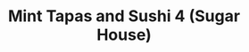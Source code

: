 ---
layout: place
title: "Mint Tapas and Sushi 4 (Sugar House)"
permalink: /utah/salt-lake-city/mint-tapas-and-sushi-4-sugar-house.html
stateAbbr: UT
stateName: Utah
cityName: Salt Lake City
place_id: ChIJGYQNTjuLUocRi6bsorHNI1g
photos:
  - name: >-
      places/ChIJGYQNTjuLUocRi6bsorHNI1g/photos/AeeoHcK3jhnFG6x53cyg96ShXi3-3JGYrS7z36NL83e0TcQTK8NOBqY7A6jlJCoJc9lR-o17yV75zlG7loFhQ7iSS8vU_GZ4xc2MSsv3Eac6HkXzHoFsfJCXgolQecmBh7VUBhUuvNxl7AM6VjF0XoFtQPov9LWDxHVcZUT5Su6MSCMs1YKa-zqDdVIRToOapK9uNYNj5knJ8NdQiR4zSK27N3jtZK2qY5U1EUe-bAM5TtMbTieiT7lBYMU_3RIfCyBhXjQkM3Glv7sTsSLvgs4ndXn751mp_53a7HTpvVdCmZ7ilQ
    widthPx: 4032
    heightPx: 3024
    authorAttributions:
      - displayName: Mint Tapas and Sushi 4 (Sugar House)
        uri: https://maps.google.com/maps/contrib/115852101695677638881
        photoUri: >-
          https://lh3.googleusercontent.com/a-/ALV-UjUjfTu63Qi3bsnpNBj6yGkQC8OWD2rFAwaxv0bXHL5Wpx-Etds=s100-p-k-no-mo
    flagContentUri: >-
      https://www.google.com/local/imagery/report/?cb_client=maps_api_places.places_api&image_key=!1e10!2sAF1QipOmlpR2gx_ckD9681IBCpWYuet3P491SVldQ-E_&hl=en-US
    googleMapsUri: >-
      https://www.google.com/maps/place//data=!3m4!1e2!3m2!1sAF1QipOmlpR2gx_ckD9681IBCpWYuet3P491SVldQ-E_!2e10!4m2!3m1!1s0x87528b3b4e0d8419:0x5823cdb1a2eca68b
  - name: >-
      places/ChIJGYQNTjuLUocRi6bsorHNI1g/photos/AeeoHcKeL8JpJ3kv75-6Bai5n06T81Xw90veFPK75g9vG5eDFie3L1FcFMWjSMj3ail3zSx0CrayAUbGqhzbRpzmitWC9CDtt5KKGrIJdQ2NU0GiVD1M48tY49jG7eufapUGv_DVspYldfiZ3twHdnD1Xp8zb_cdyfVK3DxlNGDOD7YNQAf_wrKNQoF2MDlHUjALcH0QsXQqQ_1C043oAHMgBHmDh4KWFL1mAgBpXTwTlMm4e4kN32xy4MJ6XBlSnXL-9dlXmJYdy442Gr1GX86rQm8owscdcEy_WlfZypaStIi3bA
    widthPx: 4800
    heightPx: 3201
    authorAttributions:
      - displayName: Mint Tapas and Sushi 4 (Sugar House)
        uri: https://maps.google.com/maps/contrib/115852101695677638881
        photoUri: >-
          https://lh3.googleusercontent.com/a-/ALV-UjUjfTu63Qi3bsnpNBj6yGkQC8OWD2rFAwaxv0bXHL5Wpx-Etds=s100-p-k-no-mo
    flagContentUri: >-
      https://www.google.com/local/imagery/report/?cb_client=maps_api_places.places_api&image_key=!1e10!2sAF1QipPYbkfkBWb9t_oes7BTsU1LQhDrxBDqvR_AUmkD&hl=en-US
    googleMapsUri: >-
      https://www.google.com/maps/place//data=!3m4!1e2!3m2!1sAF1QipPYbkfkBWb9t_oes7BTsU1LQhDrxBDqvR_AUmkD!2e10!4m2!3m1!1s0x87528b3b4e0d8419:0x5823cdb1a2eca68b
  - name: >-
      places/ChIJGYQNTjuLUocRi6bsorHNI1g/photos/AeeoHcI7kDXYVW0EaP6A46RKR_gRizDnHYPEk6aCQmG0gToXWME1Ovo9MjiZd_ZTReFtmqke1LeVM_eXjtWnT798qSDdvpLX_uW0Qellzp-V3biM6DdBsznHXltljjStXqJq9VGtBc7FjVBzFOGNTDqFgQcdvlYs8aoPuV_Fl8NTSf8uUHcwrOEoVGRehz4Ragjx6yiipevAFu2zy04F2gHiDKPssTa6MhVFqV5KYaDEdbdr-1O7E74kEJmutyBddgCWiRORt6e3ZsvwmaW464JyBj0p2idsFEMjtDDDZ1OPnFQBc0DWNAcDXVXk3RP6cqbr6v85XSHidFh85fGGqMwMAHiCv52v_A6Izol7iBhu41SqFf9s1p3pgZYvyVP9VG8pLgfCBhFLqASa1dwI5cLm30GikJqpVt4j1aWHi4iK-jWfdsIU
    widthPx: 3543
    heightPx: 2657
    authorAttributions:
      - displayName: Rachel Cyr
        uri: https://maps.google.com/maps/contrib/110959567168735557986
        photoUri: >-
          https://lh3.googleusercontent.com/a-/ALV-UjX7yXfPi-g3DjkRWpLmtYIPzDr9w92TZqcHE9q5BLLosRKlkp5E=s100-p-k-no-mo
    flagContentUri: >-
      https://www.google.com/local/imagery/report/?cb_client=maps_api_places.places_api&image_key=!1e10!2sCIHM0ogKEICAgIDLvfbfxgE&hl=en-US
    googleMapsUri: >-
      https://www.google.com/maps/place//data=!3m4!1e2!3m2!1sCIHM0ogKEICAgIDLvfbfxgE!2e10!4m2!3m1!1s0x87528b3b4e0d8419:0x5823cdb1a2eca68b
  - name: >-
      places/ChIJGYQNTjuLUocRi6bsorHNI1g/photos/AeeoHcLanjJWBWpD-xAgnN21AaKLvcezF7THzP02q9lMEUS3WwD87y6i7U7DNsOGo1wIw_UO2HKY0mhNK5PAXnptaVRy6C_S028s2PIbksMsyfs9NeK0E2KxZfpFIBsJ9Md1U7FCXE7lCX8yBqzH05ZHiCj4xqNHiwj6FlFlKKLxckkhmJ6BRXCwgLeaiMfkB8gKxWXxRQuCaqX9Qff_dreqm4D4ZN7q1S6LCJkEHPw36zwkDyQK-QN611_pc75jdIA3JlPyHPrKGbktFgGKGxfpm1qVUm7jdTpowhXKMJ3OVb8yCQ
    widthPx: 4800
    heightPx: 3201
    authorAttributions:
      - displayName: Mint Tapas and Sushi 4 (Sugar House)
        uri: https://maps.google.com/maps/contrib/115852101695677638881
        photoUri: >-
          https://lh3.googleusercontent.com/a-/ALV-UjUjfTu63Qi3bsnpNBj6yGkQC8OWD2rFAwaxv0bXHL5Wpx-Etds=s100-p-k-no-mo
    flagContentUri: >-
      https://www.google.com/local/imagery/report/?cb_client=maps_api_places.places_api&image_key=!1e10!2sAF1QipMVy5eK5jW5UcYy5zynf_hIykKiTG5kpnQROdwF&hl=en-US
    googleMapsUri: >-
      https://www.google.com/maps/place//data=!3m4!1e2!3m2!1sAF1QipMVy5eK5jW5UcYy5zynf_hIykKiTG5kpnQROdwF!2e10!4m2!3m1!1s0x87528b3b4e0d8419:0x5823cdb1a2eca68b
  - name: >-
      places/ChIJGYQNTjuLUocRi6bsorHNI1g/photos/AeeoHcJVptwwTokYcbk92O6XJnkHFfC6G_iFhD5pdA-Ttmxaky5dOooCDiDq-0RGRBbhBPjXDdNFzElQPq3d-NeVl7_4CXj0fKxKuZXWuKdpQ0gDNGnczdfr59_CwXlHZg0dZQWQoVHl21pxzoDgEOWe0qdnMh_caUBwmt36sJ0aDUZYDl79QNrSHaTk-zlYvTki08pEC3ZFdi0PhxxCckp3CM0gNMukMTAd7Gh9uSMkNWXyNIgHsoqDnUrefK7SiKx-zrUrqJna2f3AE3NykGEq5RnRwJos5liqX9kIO8BA76c69Q
    widthPx: 4800
    heightPx: 3201
    authorAttributions:
      - displayName: Mint Tapas and Sushi 4 (Sugar House)
        uri: https://maps.google.com/maps/contrib/115852101695677638881
        photoUri: >-
          https://lh3.googleusercontent.com/a-/ALV-UjUjfTu63Qi3bsnpNBj6yGkQC8OWD2rFAwaxv0bXHL5Wpx-Etds=s100-p-k-no-mo
    flagContentUri: >-
      https://www.google.com/local/imagery/report/?cb_client=maps_api_places.places_api&image_key=!1e10!2sAF1QipMLFeZW1u_fI36wOMLAuwSFH3JPJMq6mlC-pavu&hl=en-US
    googleMapsUri: >-
      https://www.google.com/maps/place//data=!3m4!1e2!3m2!1sAF1QipMLFeZW1u_fI36wOMLAuwSFH3JPJMq6mlC-pavu!2e10!4m2!3m1!1s0x87528b3b4e0d8419:0x5823cdb1a2eca68b
  - name: >-
      places/ChIJGYQNTjuLUocRi6bsorHNI1g/photos/AeeoHcIkwRPXFttasXeN9TpFP9MJqcCzGPQrVlNSsesRda0VrTWlCrcDAJ7IknpCBFWg7UuVsUYp1jj5Nj8k2g3Vy3GbPTqHGSL57j80cNEFD6ch3R-lcoqBgPlDC6sF3CJaHtOjrV3VRpocy24hZkKIO10d635nX68BlNFh2eCaQV6mbxpX81ATuZoXgg3HCE-kU19ZH04zGotty-9r1p3e-yKaW5U6Vlv22Ud0Dj35pNYrH74jYWs5v0s7RytIIUx6CuJjo1k0P3r27-pVg03iJmNUgrEb-2MfvQXV3qZTxyuRVA
    widthPx: 4032
    heightPx: 3024
    authorAttributions:
      - displayName: Mint Tapas and Sushi 4 (Sugar House)
        uri: https://maps.google.com/maps/contrib/115852101695677638881
        photoUri: >-
          https://lh3.googleusercontent.com/a-/ALV-UjUjfTu63Qi3bsnpNBj6yGkQC8OWD2rFAwaxv0bXHL5Wpx-Etds=s100-p-k-no-mo
    flagContentUri: >-
      https://www.google.com/local/imagery/report/?cb_client=maps_api_places.places_api&image_key=!1e10!2sAF1QipPc1-jS1rOPObkmjxRhOLI8ZgNNyymiOkTn6hLZ&hl=en-US
    googleMapsUri: >-
      https://www.google.com/maps/place//data=!3m4!1e2!3m2!1sAF1QipPc1-jS1rOPObkmjxRhOLI8ZgNNyymiOkTn6hLZ!2e10!4m2!3m1!1s0x87528b3b4e0d8419:0x5823cdb1a2eca68b
  - name: >-
      places/ChIJGYQNTjuLUocRi6bsorHNI1g/photos/AeeoHcLT4pPrZy0ACNxm68OjC1zb3XW3-BkUho6PvvUbuG0nm6DkmiMt_MRTFD6wZETO6hkGpKTq8RbSW5AG2f4uBP3hnoIj5s-yOSTgYXByibpLqT1mzPvh4iTdD0oksiLu56ayZUVvXmbSEoLZpIOuYcWotYjgi2fnpB-gUHe7zTsbFmYsprhp-1eIh19LUSMblVBuPuDvHwJCQZ4bib-Vp_hvTj7ozBvO2pGtctu2hHWc0AYlymFAkhy02qUZQc7U9Kw6O-RqXJn1v6plCz489trjpuKpi7YX7Y8OlWsV_v-s9TUPjS8czYl5LJo8HWNvfKTIvkG42h3KCUe94CJcBr6H_jyWjQ5sQCGUYQqFY7MRfmWTJZcVp-1Mc-KVUrZ8DVoz8854UEXXoWjK159xKQMzTGGM-fFfU0Vm9uFY5dCZUXjD
    widthPx: 4032
    heightPx: 3024
    authorAttributions:
      - displayName: zu st
        uri: https://maps.google.com/maps/contrib/102952021112853177555
        photoUri: >-
          https://lh3.googleusercontent.com/a/ACg8ocJwF_MkqHNvy5Q8qmXGpVtrKxXYpxyXZ3WbUaLPlTQF22IS2Q=s100-p-k-no-mo
    flagContentUri: >-
      https://www.google.com/local/imagery/report/?cb_client=maps_api_places.places_api&image_key=!1e10!2sCIHM0ogKEICAgIDTg5WW-QE&hl=en-US
    googleMapsUri: >-
      https://www.google.com/maps/place//data=!3m4!1e2!3m2!1sCIHM0ogKEICAgIDTg5WW-QE!2e10!4m2!3m1!1s0x87528b3b4e0d8419:0x5823cdb1a2eca68b
  - name: >-
      places/ChIJGYQNTjuLUocRi6bsorHNI1g/photos/AeeoHcKWv0ynrgucXXe_droBB10olb8QM7fvq1vE1v5hiJTMEf5i4JdgXJsat5bEF-6wyonoOE8f416OtbR7AjUrIsOd6r4bs8bBmfKWAo3znQI-r5oG3Qp5YQrRQda5uE6Vv6VY9bKY-Lz73gIy-Hpusi5w4PlJLn9cIIr_p7BiFVLTdO0V-AYye7fefTTvMBRS1wBWCsWHa03UYNQZXnN_sCWafFyglttn7x49YdFqME2eCpmui_ojmmPz650xKE-61Y5pSMovTlJWTJUlzb1NPZ-Iv7hTpliBzfyEJuxH2qfwkQ
    widthPx: 3024
    heightPx: 4032
    authorAttributions:
      - displayName: Mint Tapas and Sushi 4 (Sugar House)
        uri: https://maps.google.com/maps/contrib/115852101695677638881
        photoUri: >-
          https://lh3.googleusercontent.com/a-/ALV-UjUjfTu63Qi3bsnpNBj6yGkQC8OWD2rFAwaxv0bXHL5Wpx-Etds=s100-p-k-no-mo
    flagContentUri: >-
      https://www.google.com/local/imagery/report/?cb_client=maps_api_places.places_api&image_key=!1e10!2sAF1QipP3ZPA65qEYQFJV7-EnOG8x1vcWE2JO2yXArDI1&hl=en-US
    googleMapsUri: >-
      https://www.google.com/maps/place//data=!3m4!1e2!3m2!1sAF1QipP3ZPA65qEYQFJV7-EnOG8x1vcWE2JO2yXArDI1!2e10!4m2!3m1!1s0x87528b3b4e0d8419:0x5823cdb1a2eca68b
  - name: >-
      places/ChIJGYQNTjuLUocRi6bsorHNI1g/photos/AeeoHcI6CC_x6l-mgkkCLowr1SdJ2fhTzhHx4jbskpD8tdsD4IpR7Hfc9Xzf0uscJUdpFdIM175dotqK1J5G7yZu-PgLY3B056D_If00lDWK8vA0D2kAaVN0XdGSHsikT13UaOehIkWLuG_XgV6YZa_FCPs7j3NBeb_qSkJQSHaY7CnGaKsr-ZmohVffjVTPtnO86ydEmJ4Bf3uveWz-4TpxY7tchXEalINOmEkw4HtvzfodN7t9lDwCJ9nIGjQ4j3LXQY5zk5gFl9-jfR-8BRwTb_TqmxONsSyDnBAZXkeHq8MjGA
    widthPx: 1024
    heightPx: 1536
    authorAttributions:
      - displayName: Mint Tapas and Sushi 4 (Sugar House)
        uri: https://maps.google.com/maps/contrib/115852101695677638881
        photoUri: >-
          https://lh3.googleusercontent.com/a-/ALV-UjUjfTu63Qi3bsnpNBj6yGkQC8OWD2rFAwaxv0bXHL5Wpx-Etds=s100-p-k-no-mo
    flagContentUri: >-
      https://www.google.com/local/imagery/report/?cb_client=maps_api_places.places_api&image_key=!1e10!2sAF1QipOzRBE54dbe1krA__T8BMOsgjgI9nSn6H3__pWd&hl=en-US
    googleMapsUri: >-
      https://www.google.com/maps/place//data=!3m4!1e2!3m2!1sAF1QipOzRBE54dbe1krA__T8BMOsgjgI9nSn6H3__pWd!2e10!4m2!3m1!1s0x87528b3b4e0d8419:0x5823cdb1a2eca68b
  - name: >-
      places/ChIJGYQNTjuLUocRi6bsorHNI1g/photos/AeeoHcJCDIatklAPQDh-h-6F8dzUKJiq1yGka9p-n2YXxqrdbNO84bYo7ymZqEj2nFCnEoqc-bOp3OxiXVjJo9hJ4p2h7MvLSRcHkiJSZu5OMYUSlFohZk3ANh0HLRnI7f5OJh3tVldPwPra6sZM5BUn4pFnniLYyHbJA6wlRqBRKRXqpbD3bduNt0ZQZYjeswEcSw4A3ox8qR156_0bD8U-yzengJYNPv8YeFytC5OlLJvf8ese9Lh-c69tKKpNu70oXoGgQgKCaOvFOvI0DQg-tf-YNyriwO9NXlbr297yCqEs0w
    widthPx: 3288
    heightPx: 4106
    authorAttributions:
      - displayName: Mint Tapas and Sushi 4 (Sugar House)
        uri: https://maps.google.com/maps/contrib/115852101695677638881
        photoUri: >-
          https://lh3.googleusercontent.com/a-/ALV-UjUjfTu63Qi3bsnpNBj6yGkQC8OWD2rFAwaxv0bXHL5Wpx-Etds=s100-p-k-no-mo
    flagContentUri: >-
      https://www.google.com/local/imagery/report/?cb_client=maps_api_places.places_api&image_key=!1e10!2sAF1QipN1funDZwnDkVGR__W3HR6gOG29aMhtR6tmo-As&hl=en-US
    googleMapsUri: >-
      https://www.google.com/maps/place//data=!3m4!1e2!3m2!1sAF1QipN1funDZwnDkVGR__W3HR6gOG29aMhtR6tmo-As!2e10!4m2!3m1!1s0x87528b3b4e0d8419:0x5823cdb1a2eca68b
address: 2121 S McClelland St ste 109, Salt Lake City, UT 84106, USA
street: 2121 S McClelland St ste 109
city: Salt Lake City
state: UT
zip: '84106'
country: USA
neighborhood: Sugar House
latitude: '40.725238'
longitude: '-111.861026'
accessibility_options:
  wheelchairAccessibleParking: true
  wheelchairAccessibleEntrance: true
  wheelchairAccessibleRestroom: true
  wheelchairAccessibleSeating: true
business_status: OPERATIONAL
name: Mint Tapas and Sushi 4 (Sugar House)
google_maps_links:
  directionsUri: >-
    https://www.google.com/maps/dir//''/data=!4m7!4m6!1m1!4e2!1m2!1m1!1s0x87528b3b4e0d8419:0x5823cdb1a2eca68b!3e0
  placeUri: https://maps.google.com/?cid=6351146062348854923
  writeAReviewUri: >-
    https://www.google.com/maps/place//data=!4m3!3m2!1s0x87528b3b4e0d8419:0x5823cdb1a2eca68b!12e1
  reviewsUri: >-
    https://www.google.com/maps/place//data=!4m4!3m3!1s0x87528b3b4e0d8419:0x5823cdb1a2eca68b!9m1!1b1
  photosUri: >-
    https://www.google.com/maps/place//data=!4m3!3m2!1s0x87528b3b4e0d8419:0x5823cdb1a2eca68b!10e5
primary_type: Restaurant
opening_hours:
  regular: null
  current: null
secondary_opening_hours:
  regular:
    weekdayDescriptions: null
    type: null
  current:
    weekdayDescriptions: null
    type: null
phone: null
price_level: null
price_range: null
rating: null
rating_count: 0
website: null
description: null
reviews: null
parking_options: null
payment_options: null
allow_dogs: null
curbside_pickup: null
delivery: null
dine_in: null
good_for_children: null
good_for_groups: null
good_for_sports: null
live_music: null
menu_for_children: null
outdoor_seating: null
reservable: null
restroom: null
serves_beer: null
serves_breakfast: null
serves_brunch: null
serves_cocktails: null
serves_coffee: null
serves_dinner: null
serves_dessert: null
serves_lunch: null
serves_vegetarian_food: null
serves_wine: null
takeout: null

---